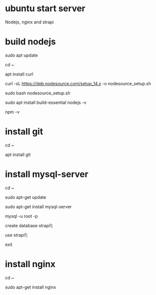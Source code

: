 # ubuntu start server
 Nodejs, nginx and strapi

# build nodejs
sudo apt update

cd ~

apt install curl

curl -sL https://deb.nodesource.com/setup_14.x -o nodesource_setup.sh

sudo bash nodesource_setup.sh


sudo apt install build-essential
nodejs -v

npm -v


# install git
cd ~

apt install git



# install mysql-server
cd ~

sudo apt-get update

sudo apt-get install mysql-server

mysql -u root -p

create database strapi1;

use strapi1;

exit



# install nginx
cd ~

sudo apt-get install nginx

